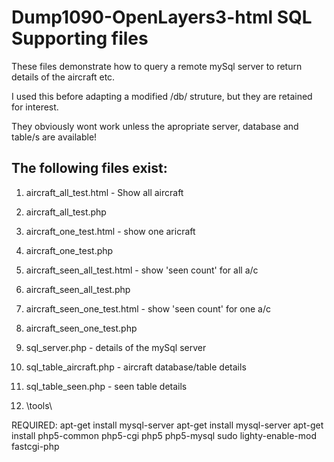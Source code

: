 # Dump1090-OpenLayers3-html SQL Supporting files
These files demonstrate how to query a remote mySql server to return details of the aircraft etc.

I used this before adapting a modified /db/ struture, but they are retained for interest.

They obviously wont work unless the apropriate server, database and table/s are available!

## The following files exist:

1. aircraft_all_test.html - Show all aircraft

2. aircraft_all_test.php

3. aircraft_one_test.html - show one aricraft

4. aircraft_one_test.php

5. aircraft_seen_all_test.html - show 'seen count' for all a/c

6. aircraft_seen_all_test.php

7. aircraft_seen_one_test.html - show 'seen count' for one a/c

8. aircraft_seen_one_test.php

9. sql_server.php - details of the mySql server

10. sql_table_aircraft.php - aircraft database/table details

11. sql_table_seen.php - seen table details

12. \tools\

REQUIRED:
apt-get install mysql-server
apt-get install mysql-server
apt-get install php5-common php5-cgi php5 php5-mysql
sudo lighty-enable-mod fastcgi-php